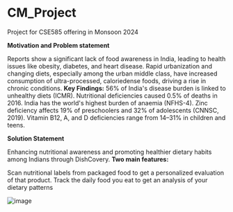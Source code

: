 # CM_Project
Project for CSE585 offering in Monsoon 2024

****Motivation and Problem statement****

Reports show a significant lack of food awareness in India, leading to health issues like
obesity, diabetes, and heart disease. Rapid urbanization and changing diets, especially
among the urban middle class, have increased consumption of ultra-processed, caloriedense foods, driving a rise in chronic conditions.
**Key Findings:**
56% of India's disease burden is linked to unhealthy diets (ICMR).
Nutritional deficiencies caused 0.5% of deaths in 2016.
India has the world's highest burden of anaemia (NFHS-4).
Zinc deficiency affects 19% of preschoolers and 32% of adolescents (CNNSC, 2019).
Vitamin B12, A, and D deficiencies range from 14–31% in children and teens.

****Solution Statement****

Enhancing nutritional awareness and promoting healthier dietary
habits among Indians through
DishCovery.
**Two main features:**

Scan nutritional labels from packaged food to get a personalized
evaluation of that product.
Track the daily food you eat to get an analysis of your dietary
patterns

![image](https://github.com/user-attachments/assets/1b47e591-2c3a-4b53-a1b4-4174f4036fe7)
